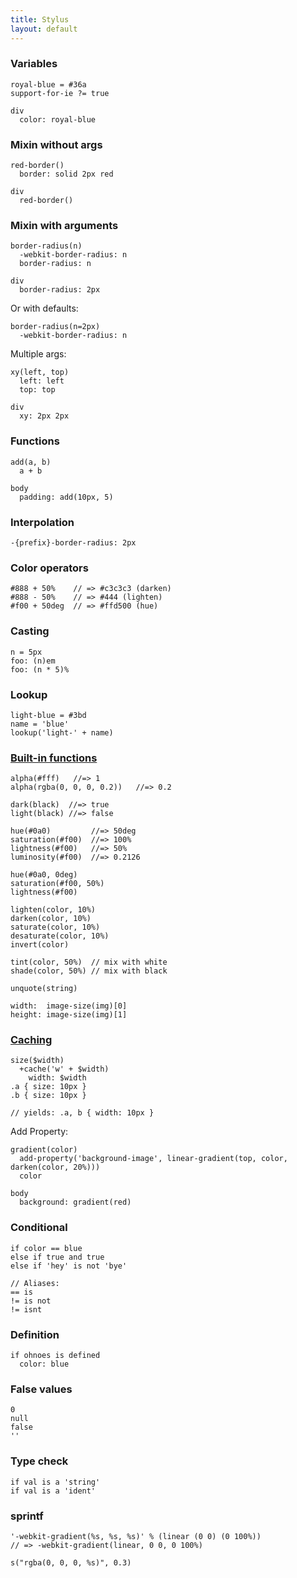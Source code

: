 ```yaml
---
title: Stylus
layout: default
---
```


### Variables

    royal-blue = #36a
    support-for-ie ?= true

    div
      color: royal-blue

### Mixin without args

    red-border()
      border: solid 2px red

    div
      red-border()

### Mixin with arguments

    border-radius(n)
      -webkit-border-radius: n
      border-radius: n

    div
      border-radius: 2px

Or with defaults:

    border-radius(n=2px)
      -webkit-border-radius: n

Multiple args:

    xy(left, top)
      left: left
      top: top

    div
      xy: 2px 2px

### Functions

    add(a, b)
      a + b

    body
      padding: add(10px, 5)

### Interpolation

    -{prefix}-border-radius: 2px

### Color operators

    #888 + 50%    // => #c3c3c3 (darken)
    #888 - 50%    // => #444 (lighten)
    #f00 + 50deg  // => #ffd500 (hue)

### Casting

    n = 5px
    foo: (n)em
    foo: (n * 5)%

### Lookup

    light-blue = #3bd
    name = 'blue'
    lookup('light-' + name)

### [Built-in functions](http://learnboost.github.io/stylus/docs/bifs.html)

    alpha(#fff)   //=> 1
    alpha(rgba(0, 0, 0, 0.2))   //=> 0.2

    dark(black)  //=> true
    light(black) //=> false

    hue(#0a0)         //=> 50deg
    saturation(#f00)  //=> 100%
    lightness(#f00)   //=> 50%
    luminosity(#f00)  //=> 0.2126

    hue(#0a0, 0deg)
    saturation(#f00, 50%)
    lightness(#f00)

    lighten(color, 10%)
    darken(color, 10%)
    saturate(color, 10%)
    desaturate(color, 10%)
    invert(color)

    tint(color, 50%)  // mix with white
    shade(color, 50%) // mix with black

    unquote(string)

    width:  image-size(img)[0]
    height: image-size(img)[1]

### [Caching](http://learnboost.github.io/stylus/docs/bifs.html#cachekeys)

    size($width)
      +cache('w' + $width)
        width: $width
    .a { size: 10px }
    .b { size: 10px }

    // yields: .a, b { width: 10px }

Add Property:

    gradient(color)
      add-property('background-image', linear-gradient(top, color, darken(color, 20%)))
      color

    body
      background: gradient(red)

### Conditional

    if color == blue
    else if true and true
    else if 'hey' is not 'bye'

    // Aliases:
    == is
    != is not
    != isnt

### Definition

    if ohnoes is defined
      color: blue

### False values

    0
    null
    false
    ''

### Type check

    if val is a 'string'
    if val is a 'ident'

### sprintf

    '-webkit-gradient(%s, %s, %s)' % (linear (0 0) (0 100%))
    // => -webkit-gradient(linear, 0 0, 0 100%)

    s("rgba(0, 0, 0, %s)", 0.3)

